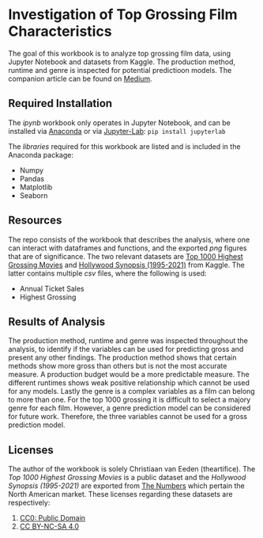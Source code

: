 # Investigation of Top Grossing Film Characteristics

The goal of this workbook is to analyze top grossing film data, using Jupyter Notebook and datasets from Kaggle. The production method, runtime and genre is inspected for potential predictioon models. The companion article can be found on [Medium](https://medium.com/@christiaanveeden/which-characteristics-affect-movie-gross-f0acfc4fefe0).

## Required Installation

The _ipynb_ workbook only operates in Jupyter Notebook, and can be installed via [Anaconda](https://www.anaconda.com/products/individual) or via [Jupyter-Lab](https://jupyter.org/install):
`pip install jupyterlab`

The _libraries_ required for this workbook are listed and is included in the Anaconda package:
- Numpy
- Pandas
- Matplotlib
- Seaborn

## Resources

The repo consists of the workbook that describes the analysis, where one can interact with dataframes and functions, and the exported  _png_ figures that are of significance. The two relevant datasets are [Top 1000 Highest Grossing Movies](https://www.kaggle.com/sanjeetsinghnaik/top-1000-highest-grossing-movies) and [Hollywood Synopsis (1995-2021)](https://www.kaggle.com/johnharshith/hollywood-theatrical-market-synopsis-1995-to-2021?select=TopProductionMethods.csv) from Kaggle. The latter contains multiple _csv_ files, where the following is used:

- Annual Ticket Sales
- Highest Grossing

## Results of Analysis

The production method, runtime and genre was inspected throughout the analysis, to identify if the variables can be used for predicting gross and present any other findings. The production method shows that certain methods show more gross than others but is not the most accurate measure. A production budget would be a more predictable measure. The different runtimes shows weak positive relationship which cannot be used for any models. Lastly the genre is a complex variables as a film can belong to more than one. For the top 1000 grossing it is difficult to select a majory genre for each film. However, a genre prediction model can be considered for future work. Therefore, the three variables cannot be used for a gross prediction model.

## Licenses
The author of the workbook is solely Christiaan van Eeden (theartifice). The _Top 1000 Highest Grossing Movies_ is a public dataset and the _Hollywood Synopsis (1995-2021)_ are exported from [The Numbers](https://www.the-numbers.com/market/ ) which pertain the North American market. These licenses regarding these datasets are respectively:
1. [CC0: Public Domain](https://creativecommons.org/publicdomain/zero/1.0/)
2. [CC BY-NC-SA 4.0](https://creativecommons.org/licenses/by-nc-sa/4.0/)
